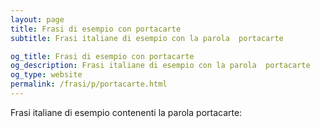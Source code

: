 ```yaml
---
layout: page
title: Frasi di esempio con portacarte 
subtitle: Frasi italiane di esempio con la parola  portacarte

og_title: Frasi di esempio con portacarte 
og_description: Frasi italiane di esempio con la parola  portacarte
og_type: website
permalink: /frasi/p/portacarte.html
---
```


Frasi italiane di esempio contenenti la parola portacarte:


